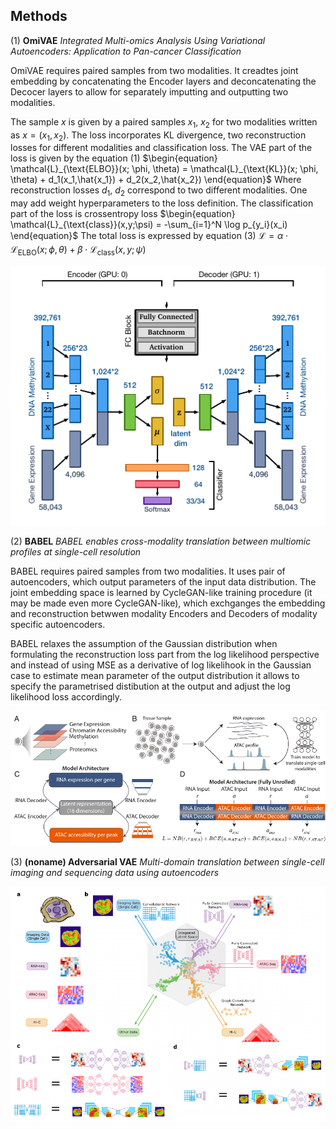 ## **Methods**

(1) **OmiVAE** *Integrated Multi-omics Analysis Using Variational Autoencoders: Application to Pan-cancer Classification*

OmiVAE requires paired samples from two modalities. It creadtes joint embedding by concatenating the Encoder layers and deconcatenating the Decocer layers to allow for separately imputting and outputting two modalities.

The sample $x$ is given by a paired samples $x_1$, $x_2$ for two modalities written as $x = (x_1, x_2)$. The loss incorporates KL divergence, two reconstruction losses for different modalities and classification loss. The VAE part of the loss is given by the equation (1)
$\begin{equation}
\mathcal{L}_{\text{ELBO}}(x; \phi, \theta) = \mathcal{L}_{\text{KL}}(x; \phi, \theta) + d_1(x_1,\hat{x_1}) + d_2(x_2,\hat{x_2})
\end{equation}$
Where reconstruction losses $d_1$, $d_2$ correspond to two different modalities. One may add weight hyperparameters to the loss definition. The classification part of the loss is crossentropy loss
$\begin{equation}
\mathcal{L}_{\text{class}}(x,y;\psi) = -\sum_{i=1}^N \log p_{y_i}(x_i)
\end{equation}$
The total loss is expressed by equation (3)
$\begin{equation}
\mathcal{L}_{} = \alpha \cdot \mathcal{L}_{\text{ELBO}}(x; \phi, \theta) + \beta \cdot \mathcal{L}_{\text{class}}(x,y;\psi)
\end{equation}$

![alt text](OmiVAE-schema.png)

(2) **BABEL** *BABEL enables cross-modality translation between multiomic profiles at single-cell resolution*

BABEL requires paired samples from two modalities. It uses pair of autoencoders, which output parameters of the input data distribution. The joint embedding space is learned by CycleGAN-like training procedure (it may be made even more CycleGAN-like), which exchganges the embedding and reconstruction betwwen modality Encoders and Decoders of modality specific autoencoders.

BABEL relaxes the assumption of the Gaussian distribution when formulating the reconstruction loss part from the log likelihood perspective and instead of using MSE as a derivative of log likelihook in the Gaussian case to estimate mean parameter of the output distribution it allows to specify the parametrised distibution at the output and adjust the log likelihood loss accordingly.



![alt text](BABEL-schema.png)

(3) **(noname) Adversarial VAE** *Multi-domain translation between single-cell
imaging and sequencing data using autoencoders*

![alt text](noname-adv-VAE-schema.png)